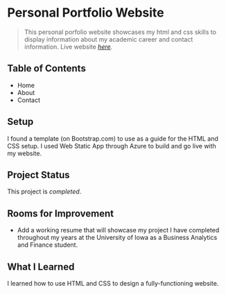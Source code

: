 # Personal Portfolio Website
> This personal porfolio website showcases my html and css skills to display information about my academic career and contact information.
> Live website [_here_](https://elizabethmgorman.com/).

## Table of Contents
* Home
* About
* Contact

## Setup
I found a template (on Bootstrap.com) to use as a guide for the HTML and CSS setup. I used Web Static App through Azure to build and go live with my website.

## Project Status
This project is _completed_.

## Rooms for Improvement
* Add a working resume that will showcase my project I have completed throughout my years at the University of Iowa as a Business Analytics and Finance student.

## What I Learned
I learned how to use HTML and CSS to design a fully-functioning website.

